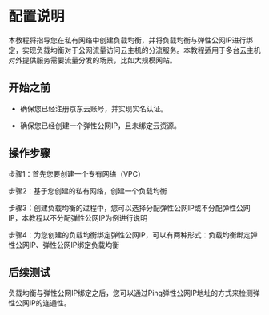 # 配置说明

本教程将指导您在私有网络中创建负载均衡，并将负载均衡与弹性公网IP进行绑定，实现负载均衡对于公网流量访问云主机的分流服务。本教程适用于多台云主机对外提供服务需要流量分发的场景，比如大规模网站。

## 开始之前

- 确保您已经注册京东云账号，并实现实名认证。

- 确保您已经创建一个弹性公网IP，且未绑定云资源。

## 操作步骤

步骤1：首先您要创建一个专有网络（VPC）

步骤2：基于您创建的私有网络，创建一个负载均衡

步骤3：创建负载均衡的过程中，您可以选择分配弹性公网IP或不分配弹性公网IP，本教程以不分配弹性公网IP为例进行说明

步骤4：为您创建的负载均衡绑定弹性公网IP，可以有两种形式：负载均衡绑定弹性公网IP、弹性公网IP绑定负载均衡

## 后续测试

负载均衡与弹性公网IP绑定之后，您可以通过Ping弹性公网IP地址的方式来检测弹性公网IP的连通性。
